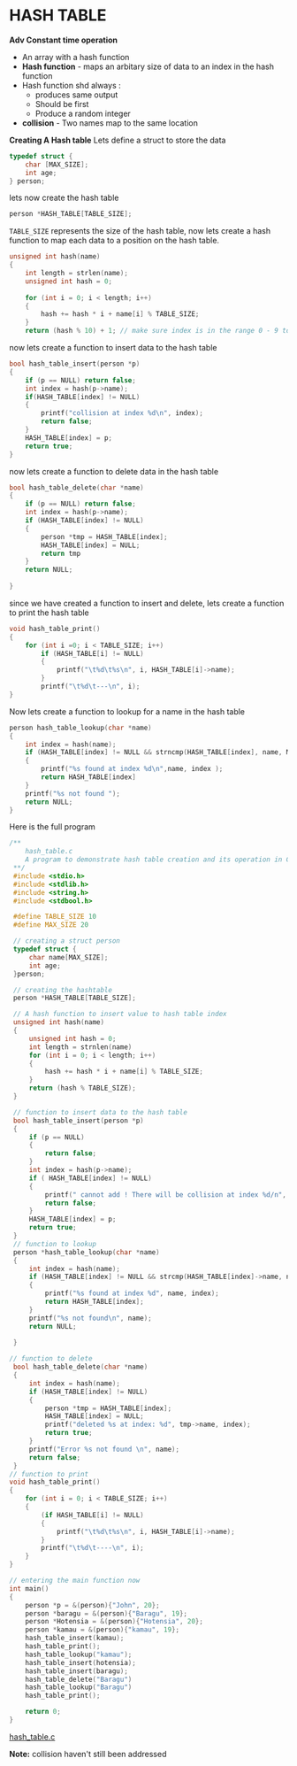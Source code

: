 # HASH TABLE
__Adv Constant time operation__
- An array with a hash function
- __Hash function__ - maps an arbitary size of data to an index in the hash function
- Hash function shd always :
	- produces same output
	- Should be first
	- Produce a random integer
- __collision__ - Two names map to the same location

__Creating A Hash table__
Lets define a struct to store the data
```c
typedef struct {
	char [MAX_SIZE];
	int age;
} person;

```
lets now create the hash table
```c
person *HASH_TABLE[TABLE_SIZE];
```
`TABLE_SIZE` represents the size of the hash table, now lets create a hash function to map each data to a position on the hash table.

```c
unsigned int hash(name)
{
	int length = strlen(name);
	unsigned int hash = 0;
	
	for (int i = 0; i < length; i++)
	{
		hash += hash * i + name[i] % TABLE_SIZE;
	}
	return (hash % 10) + 1; // make sure index is in the range 0 - 9 to fit hash table size
```

now lets create a function to insert data to the hash table
```c
bool hash_table_insert(person *p)
{
	if (p == NULL) return false;
	int index = hash(p->name);
	if(HASH_TABLE[index] != NULL)
	{
		printf("collision at index %d\n", index);
		return false;
	}
	HASH_TABLE[index] = p;
	return true;
}
```

now lets create a function to delete data in the hash table
```c
bool hash_table_delete(char *name)
{
	if (p == NULL) return false;
	int index = hash(p->name);
	if (HASH_TABLE[index] != NULL)
	{
		person *tmp = HASH_TABLE[index];
		HASH_TABLE[index] = NULL;
		return tmp
	}
	return NULL;
	
}
```
since we have created a function to insert and delete, lets create a function to print the hash table
```c
void hash_table_print()
{
	for (int i =0; i < TABLE_SIZE; i++)
		if (HASH_TABLE[i] != NULL)
		{
			printf("\t%d\t%s\n", i, HASH_TABLE[i]->name);
		}
		printf("\t%d\t---\n", i);
}
```

Now lets create a function to lookup for a name in the hash table
```c
person hash_table_lookup(char *name)
{
	int index = hash(name);
	if (HASH_TABLE[index] != NULL && strncmp(HASH_TABLE[index], name, MAX_SIZE)==0)
	{
		printf("%s found at index %d\n",name, index );
		return HASH_TABLE[index]
	}
	printf("%s not found ");
	return NULL;
}
```

Here is the full program

```c
/**
	hash_table.c
	A program to demonstrate hash table creation and its operation in C
 **/
 #include <stdio.h>
 #include <stdlib.h>
 #include <string.h>
 #include <stdbool.h>

 #define TABLE_SIZE 10
 #define MAX_SIZE 20

 // creating a struct person
 typedef struct {
	 char name[MAX_SIZE];
	 int age;
 }person;

 // creating the hashtable
 person *HASH_TABLE[TABLE_SIZE];

 // A hash function to insert value to hash table index
 unsigned int hash(name)
 {
	 unsigned int hash = 0;
	 int length = strnlen(name)
	 for (int i = 0; i < length; i++)
	 {
		 hash += hash * i + name[i] % TABLE_SIZE;
	 }
	 return (hash % TABLE_SIZE);
 }

 // function to insert data to the hash table
 bool hash_table_insert(person *p)
 {
	 if (p == NULL)
	 {
		 return false;
	 }
	 int index = hash(p->name);
	 if ( HASH_TABLE[index] != NULL)
	 {
		 printf(" cannot add ! There will be collision at index %d/n", index);
		 return false;
	 }
	 HASH_TABLE[index] = p;
	 return true;
 }
 // function to lookup
 person *hash_table_lookup(char *name)
 {
	 int index = hash(name);
	 if (HASH_TABLE[index] != NULL && strcmp(HASH_TABLE[index]->name, name, MAX_SIZE)==0)
	 {
		 printf("%s found at index %d", name, index);
		 return HASH_TABLE[index];
	 }
	 printf("%s not found\n", name);
	 return NULL;
	 
 }

// function to delete 
 bool hash_table_delete(char *name)
 {
	 int index = hash(name);
	 if (HASH_TABLE[index] != NULL)
	 {
		 person *tmp = HASH_TABLE[index];
		 HASH_TABLE[index] = NULL;
		 printf("deleted %s at index: %d", tmp->name, index);
		 return true;
	 }
	 printf("Error %s not found \n", name);
	 return false;
 }
// function to print 
void hash_table_print()
{
	for (int i = 0; i < TABLE_SIZE; i++)
	{
		(if HASH_TABLE[i] != NULL)
		{
			printf("\t%d\t%s\n", i, HASH_TABLE[i]->name);
		}
		printf("\t%d\t----\n", i);
	}
}

// entering the main function now
int main()
{
	person *p = &(person){"John", 20};
	person *baragu = &(person){"Baragu", 19};
	person *Hotensia = &(person){"Hotensia", 20};
	person *kamau = &(person){"kamau", 19};
	hash_table_insert(kamau);
	hash_table_print();
	hash_table_lookup("kamau");
	hash_table_insert(hotensia);
	hash_table_insert(baragu);
	hash_table_delete("Baragu")
	hash_table_lookup("Baragu")
	hash_table_print();

    return 0;
}
```
[hash_table.c](hash_table.c)

__Note:__ collision haven't still been addressed


